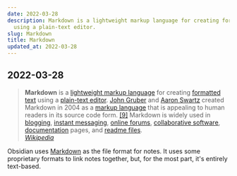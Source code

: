 ```yaml
---
date: 2022-03-28
description: Markdown is a lightweight markup language for creating formatted text
  using a plain-text editor.
slug: Markdown
title: Markdown
updated_at: 2022-03-28
---
```

   
## 2022-03-28   
   
> **Markdown** is a [lightweight markup language](https://en.wikipedia.org/wiki/Lightweight_markup_language "Lightweight markup language") for creating [formatted text](https://en.wikipedia.org/wiki/Formatted_text "Formatted text") using a [plain-text editor](https://en.wikipedia.org/wiki/Text_editor "Text editor"). [John Gruber](https://en.wikipedia.org/wiki/John_Gruber "John Gruber") and [Aaron Swartz](https://en.wikipedia.org/wiki/Aaron_Swartz "Aaron Swartz") created Markdown in 2004 as a [markup language](https://en.wikipedia.org/wiki/Markup_language "Markup language") that is appealing to human readers in its source code form. [\[9\]](https://en.wikipedia.org/wiki/Markdown#cite_note-philosophy-9) Markdown is widely used in [blogging](https://en.wikipedia.org/wiki/Blog "Blog"), [instant messaging](https://en.wikipedia.org/wiki/Instant_messaging "Instant messaging"), [online forums](https://en.wikipedia.org/wiki/Online_forums "Online forums"), [collaborative software](https://en.wikipedia.org/wiki/Collaborative_software "Collaborative software"), [documentation](https://en.wikipedia.org/wiki/Documentation "Documentation") pages, and [readme files](https://en.wikipedia.org/wiki/README "README").   
> *[Wikipedia](../notes/Markdown)*   
   
Obsidian uses [Markdown](../notes/Markdown) as the file format for notes. It uses some proprietary formats to link notes together, but, for the most part, it's entirely text-based.